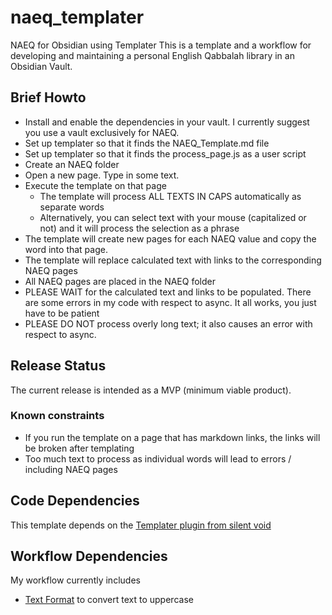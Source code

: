 # naeq_templater
NAEQ for Obsidian using Templater
This is a template and a workflow for developing and maintaining a personal English Qabbalah library in an Obsidian Vault.

## Brief Howto
- Install and enable the dependencies in your vault. I currently suggest you use a vault exclusively for NAEQ.
- Set up templater so that it finds the NAEQ_Template.md file
- Set up templater so that it finds the process_page.js as a user script
- Create an NAEQ folder
- Open a new page. Type in some text.
- Execute the template on that page
    - The template will process ALL TEXTS IN CAPS automatically as separate words
    - Alternatively, you can select text with your mouse (capitalized or not) and it will process the selection as a phrase
- The template will create new pages for each NAEQ value and copy the word into that page.
- The template will replace calculated text with links to the corresponding NAEQ pages
- All NAEQ pages are placed in the NAEQ folder
- PLEASE WAIT for the calculated text and links to be populated. There are some errors in my code with respect to async. It all works, you just have to be patient
- PLEASE DO NOT process overly long text; it also causes an error with respect to async.

## Release Status
The current release is intended as a MVP (minimum viable product). 
### Known constraints
- If you run the template on a page that has markdown links, the links will be broken after templating
- Too much text to process as individual words will lead to errors / including NAEQ pages

## Code Dependencies
This template depends on the [Templater plugin from silent void](https://github.com/SilentVoid13/Templater)

## Workflow Dependencies
My workflow currently includes
- [Text Format](https://github.com/Benature/obsidian-text-format) to convert text to uppercase
